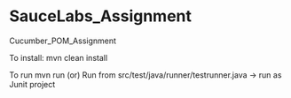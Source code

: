 # SauceLabs_Assignment

Cucumber_POM_Assignment

To install: mvn clean install

To run mvn run (or) Run from src/test/java/runner/testrunner.java -> run as Junit project

